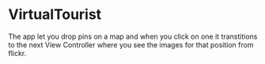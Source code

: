 # VirtualTourist
The app let you drop pins on a map and when you click on one it transtitions to the next View Controller where you see the images for that position from flickr.

